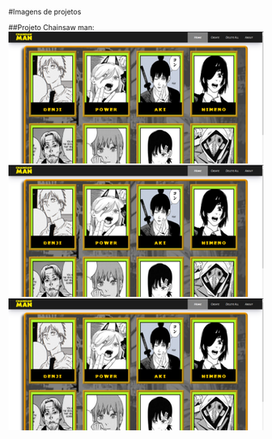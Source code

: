 
#Imagens de projetos

##Projeto Chainsaw man:
![Image1](./img/Image1-Chainsaw_Man.png "Imagem 1")
![Image2](./img/Image1-Chainsaw_Man.png "IMagem 2")
![Image3](./img/Image1-Chainsaw_Man.png "Imagem 3")
